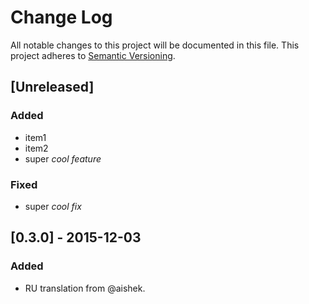 # Change Log

All notable changes to this project will be documented in this file.
This project adheres to [Semantic Versioning](http://semver.org/).

## [Unreleased]

### Added

-   item1
-   item2
-   super _cool feature_

### Fixed

-   super _cool fix_

## [0.3.0] - 2015-12-03

### Added

-   RU translation from @aishek.
